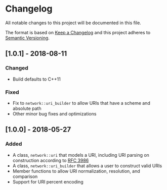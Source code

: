 # Changelog
All notable changes to this project will be documented in this file.

The format is based on [Keep a Changelog](http://keepachangelog.com/en/1.0.0/)
and this project adheres to [Semantic Versioning](http://semver.org/spec/v2.0.0.html).

## [1.0.1] - 2018-08-11
### Changed
- Build defaults to C++11

### Fixed
- Fix to `network::uri_builder` to allow URIs that have a scheme and absolute path
- Other minor bug fixes and optimizations

## [1.0.0] - 2018-05-27
### Added
- A class, `network::uri` that models a URI, including URI parsing on construction
  according to [RFC 3986](https://tools.ietf.org/html/rfc3986)
- A class, `network::uri_builder` that allows a user to construct valid URIs
- Member functions to allow URI normalization, resolution, and comparison
- Support for URI percent encoding
